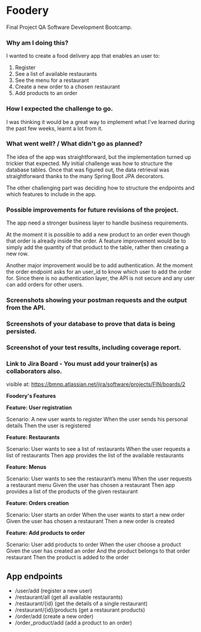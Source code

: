 # Foodery

Final Project QA Software Development Bootcamp.

### Why am I doing this?

I wanted to create a food delivery app that enables an user to:
1. Register
2. See a list of available restaurants
3. See the menu for a restaurant
4. Create a new order to a chosen restaurant
5. Add products to an order


### How I expected the challenge to go.

I was thinking it would be a great way to implement what I've learned during the past few weeks, learnt a lot from it.


### What went well? / What didn't go as planned?

The idea of the app was straightforward, but the implementation turned up trickier that expected. My initial challenge was how to structure the database tables. Once that was figured out, the data retrieval was straightforward thanks to the many Spring Boot JPA decorators.

The other challenging part was deciding how to structure the endpoints and which features to include in the app.


### Possible improvements for future revisions of the project.

The app need a stronger business layer to handle business requirements.

At the moment it is possible to add a new product to an order even though that order is already inside the order. A feature improvement would be to simply add the quantity of that product to the table, rather then creating a new row.

Another major improvement would be to add authentication. At the moment the order endpoint asks for an user_id to know which user to add the order for. Since there is no authentication layer, the API is not secure and any user can add orders for other users.


### Screenshots showing your postman requests and the output from the API.

### Screenshots of your database to prove that data is being persisted.

### Screenshot of your test results, including coverage report.

### Link to Jira Board - You must add your trainer(s) as collaborators also.

visible at: https://bmnp.atlassian.net/jira/software/projects/FIN/boards/2


**Foodery's Features**


**Feature: User registration**

Scenario: A new user wants to register 
    When the user sends his personal details
    Then the user is registered 


**Feature: Restaurants**

Scenario: User wants to see a list of restaurants
    When the user requests a list of restaurants
    Then app provides the list of the available restaurants


**Feature: Menus**

Scenario: User wants to see the restaurant’s menu
    When the user requests a restaurant menu
    Given the user has chosen a restaurant
    Then app provides a list of the products of the given restaurant


**Feature: Orders creation**

Scenario: User starts an order
    When the user wants to start a new order
    Given the user has chosen a restaurant
    Then a new order is created
    
    
**Feature: Add products to order**

Scenario: User add products to order
    When the user choose a product
    Given the user has created an order
    And the product belongs to that order restaurant
    Then the product is added to the order
    
## App endpoints
    
- /user/add                  (register a new user)
- /restaurant/all            (get all available restaurants)
- /restaurant/{id}           (get the details of a single restaurant)
- /restaurant/{id}/products  (get a restaurant products)
- /order/add  				 (create a new order)
- /order_product/add  		 (add a product to an order)
   
   
   
   
 
